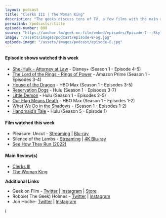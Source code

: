 ```yaml
---
layout: podcast
title: "Clerks III | The Woman King"
description: "The geeks discuss tons of TV, a few films with the main reviews of Clerks III & The Woman King."
permalink: /podcasts/:title
episode-number: 008
source: "https://anchor.fm/geek-on-film/embed/episodes/Episode-7---Skyline-Indie-Film-Fest-91222-e1npmk8"
image: "/assets/images/podcast/episode-8-og.jpg"
episode-image: "/assets/images/podcast/episode-8.jpg"
---
```

<h4><strong>Episodic shows watched this week</strong></h4>
<ul>
 <li><a href="https://disneyplusoriginals.disney.com/show/she-hulk"><u>She-Hulk - Attorney at Law</u></a> - Disney+ (Season 1 - Episode 4-5)</li>
 <li><a href="https://amzn.to/3RFOyrJ"><u>The Lord of the Rings - Rings of Power</u></a> - Amazon Prime (Season 1 - Episodes 3-4)</li>
  <li><a href="https://www.hbomax.com/series/urn:hbo:series:GYsYeoAxKH8LCwgEAAAOR"><u>House of the Dragon</u></a> - HBO Max (Season 1 - Episodes 3-5)</li>
  <li><a href="https://www.hulu.com/series/reservation-dogs-5a310c23-e2db-4c9f-a66c-27c2fee43d92"><u>Reservation Dogs</u></a> - Hulu (Season 1 - Episodes 3-7)</li>
  <li><a href="https://www.hulu.com/series/little-demon-d81adce9-115e-4fd0-ad84-36ff60ddcf96"><u>Little Demon</u></a> - Hulu (Season 1 - Episodes 2-5)</li>
  <li><a href="https://www.hbomax.com/series/urn:hbo:series:GYf3LzwJV98JifQEAAAAO"><u>Our Flag Means Death</u></a> - HBO Max (Season 1 - Episodes 1-2)</li>
  <li><a href="https://www.hulu.com/series/what-we-do-in-the-shadows-0b10c46a-12f0-4357-8a00-547057b49bac"><u>What We Do in the Shadows</u></a> - (Season 1 - Episodes 1-2)</li>
  <li><a href="https://www.hulu.com/series/the-handmaids-tale-565d8976-9d26-4e63-866c-40f8a137ce5f"><u>Handmaid’s Tale</u></a> - Hulu (Season 5 - Episode 1)</li>
</ul>
<h4><strong>Film watched this week</strong></h4>
<ul>
  <li>Pleasure: Uncut - <a href="https://www.sho.com/titles/3518176/pleasure-uncut"><u>Streaming</u></a> | <a href="https://amzn.to/3S7FhIT"><u>Blu-ray</u></a></li>
  <li>Silence of the Lambs - <a href="https://amzn.to/3DCLZmd"><u>Streaming</u></a> | <a href="https://amzn.to/3qQO5aH"><u>4K Blu-ray</u></a></li>
  <li><a href="https://www.searchlightpictures.com/see-how-they-run/"><u>See How They Run (2022)</u></a></li>
</ul>
<h4><strong>Main Review(s)</strong></h4>
<ul>
  <li><a href="https://clerks3.movie/"><u>Clerks III<br>
</u></a></li>
  <li><a href="https://www.thewomanking.movie/"><u>The Woman King<br>
</u></a></li>
</ul>
<p><strong>Additional Links</strong></p>
<ul>
  <li>Geek on Film - <a href="https://twitter.com/geekonfilmcom"><u>Twitter</u></a> | <a href="https://www.instagram.com/geekonfilmcom/"><u>Instagram</u></a> | <a href="https://www.geekonfilm.shop/"><u>Store</u></a></li>
  <li>Robbie( The Geek) Holmes - <a href="https://twitter.com/robbiethegeek"><u>Twitter</u></a> | <a href="https://www.instagram.com/robbiethegeek/"><u>Instagram</u></a></li>
  <li>Jon Hoche- <a href="https://twitter.com/JonHoche"><u>Twitter</u></a> | <a href="https://www.instagram.com/jonhoche/"><u>Instagram</u></a></li>
</ul>i